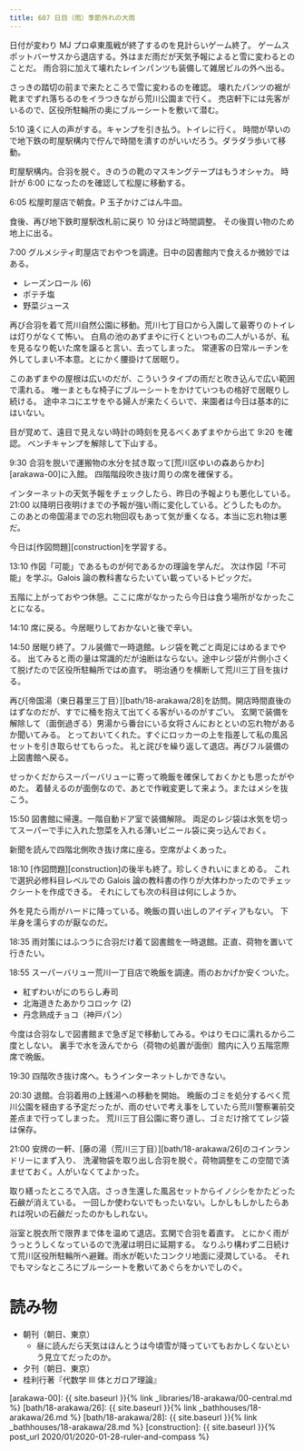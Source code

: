 ```yaml
---
title: 607 日目（雨）季節外れの大雨
---
```


日付が変わり MJ プロ卓東風戦が終了するのを見計らいゲーム終了。
ゲームスポットバーサスから退店する。外はまだ雨だが天気予報によると雪に変わるとのことだ。
雨合羽に加えて壊れたレインパンツも装備して雑居ビルの外へ出る。

さっきの踏切の前まで来たところで雪に変わるのを確認。
壊れたパンツの裾が靴までずれ落ちるのをイラつきながら荒川公園まで行く。
売店軒下には先客がいるので、区役所駐輪所の奥にブルーシートを敷いて潜む。

5:10 遠くに人の声がする。キャンプを引き払う。トイレに行く。
時間が早いので地下鉄の町屋駅構内で佇んで時間を潰すのがいいだろう。ダラダラ歩いて移動。

町屋駅構内。合羽を脱ぐ。きのうの靴のマスキングテープはもうオシャカ。
時計が 6:00 になったのを確認して松屋に移動する。

6:05 松屋町屋店で朝食。P 玉子かけごはん牛皿。

食後、再び地下鉄町屋駅改札前に戻り 10 分ほど時間調整。
その後買い物のため地上に出る。

7:00 グルメシティ町屋店でおやつを調達。日中の図書館内で食えるか微妙ではある。

* レーズンロール (6)
* ポテチ塩
* 野菜ジュース

再び合羽を着て荒川自然公園に移動。荒川七丁目口から入園して最寄りのトイレは灯りがなくて怖い。
白鳥の池のあずまやに行くといつもの二人がいるが、私を見るなり乾いた席を譲ると言い、去ってしまった。
常連客の日常ルーチンを外してしまい不本意。とにかく腰掛けて居眠り。

このあずまやの屋根は広いのだが、こういうタイプの雨だと吹き込んで広い範囲で濡れる。
唯一まともな椅子にブルーシートをかけていつもの格好で居眠りし続ける。
途中ネコにエサをやる婦人が来たくらいで、来園者は今日は基本的にはいない。

目が覚めて、遠目で見えない時計の時刻を見るべくあずまやから出て 9:20 を確認。
ベンチキャンプを解除して下山する。

9:30 合羽を脱いで運搬物の水分を拭き取って[荒川区ゆいの森あらかわ][arakawa-00]に入館。
四階階段吹き抜け周りの席を確保する。

インターネットの天気予報をチェックしたら、昨日の予報よりも悪化している。
21:00 以降明日夜明けまでの予報が強い雨に変化している。どうしたものか。
このあとの帝国湯までの忘れ物回収もあって気が重くなる。本当に忘れ物は悪だ。

今日は[作図問題][construction]を学習する。

13:10 作図「可能」であるものが何であるかの理論を学んだ。
次は作図「不可能」を学ぶ。Galois 論の教科書ならたいてい載っているトピックだ。

五階に上がっておやつ休憩。ここに席がなかったら今日は食う場所がなかったことになる。

14:10 席に戻る。今居眠りしておかないと後で辛い。

14:50 居眠り終了。フル装備で一時退館。レジ袋を靴ごと両足にはめるまでやる。
出てみると雨の量は常識的だが油断はならない。途中レジ袋が片側小さくて脱げたので区役所駐輪所ではめ直す。
明治通りを横断して荒川三丁目を抜ける。

再び[帝国湯（東日暮里三丁目）][bath/18-arakawa/28]を訪問。開店時間直後のはずなのだが、すでに桶を抱えて出てくる客がいるのがすごい。
玄関で装備を解除して（面倒過ぎる）男湯から番台にいる女将さんにおとといの忘れ物があるか聞いてみる。
とっておいてくれた。すぐにロッカーの上を指差して私の風呂セットを引き取らせてもらった。
礼と詫びを繰り返して退店。再びフル装備の上図書館へ戻る。

せっかくだからスーパーバリューに寄って晩飯を確保しておくかとも思ったがやめた。
着替えるのが面倒なので、あとで作戦変更して来よう。またはメシを抜こう。

15:50 図書館に帰還。一階自動ドア室で装備解除。
両足のレジ袋は水気を切ってスーパーで手に入れた惣菜を入れる薄いビニール袋に突っ込んでおく。

新聞を読んで四階北側吹き抜け席に座る。空席がよくあった。

18:10 [作図問題][construction]の後半も終了。珍しくきれいにまとめる。
これで選択必修科目レベルでの Galois 論の教科書の作りが大体わかったのでチェックシートを作成できる。
それにしても次の科目は何にしようか。

外を見たら雨がハードに降っている。晩飯の買い出しのアイディアもない。
下半身を濡らすのが厭なのだ。

18:35 雨対策にはふつうに合羽だけ着て図書館を一時退館。正直、荷物を置いて行きたい。

18:55 スーパーバリュー荒川一丁目店で晩飯を調達。雨のおかげか安くついた。

* 紅ずわいがにのちらし寿司
* 北海道きたあかりコロッケ (2)
* 丹念熟成チョコ（神戸パン）

今度は合羽なしで図書館まで急ぎ足で移動してみる。やはりモロに濡れるから二度としない。
裏手で水を汲んでから（荷物の処置が面倒）館内に入り五階窓際席で晩飯。

19:30 四階吹き抜け席へ。もうインターネットしかできない。

20:30 退館。合羽着用の上銭湯への移動を開始。
晩飯のゴミを処分するべく荒川公園を経由する予定だったが、雨のせいで考え事をしていたら荒川警察署前交差点まで行ってしまった。
荒川三丁目公園に寄り道し、ゴミだけ捨ててレジ袋は保存。

21:00 安牌の一軒、[藤の湯（荒川三丁目）][bath/18-arakawa/26]のコインランドリーにまず入り、
洗濯物袋を取り出し合羽を脱ぐ。荷物調整をこの空間で済ませておく。人がいなくてよかった。

取り繕ったところで入店。さっき生還した風呂セットからイノシシをかたどった石鹸が消えている。
一回しか使わないでもったいない。しかしもしかしたらあれは呪いの石鹸だったのかもしれない。

浴室と脱衣所で限界まで体を温めて退店。玄関で合羽を着直す。
とにかく雨がうっとうしくなっているので洗濯は明日に延期する。
なりふり構わず二日続けて荒川区役所駐輪所へ避難。雨水が乾いたコンクリ地面に浸潤している。
それでもマシなところにブルーシートを敷いてあぐらをかいでしのぐ。

# 読み物

* 朝刊（朝日、東京）
  * 昼に読んだら天気はほんとうは今頃雪が降っていてもおかしくないという見立てだったのか。
* 夕刊（朝日、東京）
* 桂利行著『代数学 III 体とガロア理論』

[arakawa-00]: {{ site.baseurl }}{% link _libraries/18-arakawa/00-central.md %}
[bath/18-arakawa/26]: {{ site.baseurl }}{% link _bathhouses/18-arakawa/26.md %}
[bath/18-arakawa/28]: {{ site.baseurl }}{% link _bathhouses/18-arakawa/28.md %}
[construction]: {{ site.baseurl }}{% post_url 2020/01/2020-01-28-ruler-and-compass %}
